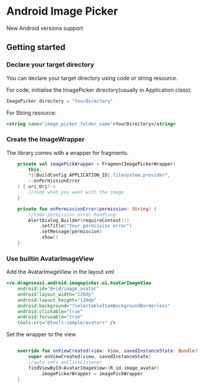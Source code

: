 # Android Image Picker

New Android versions support

## Getting started

### Declare your target directory

You can declare your target directory using code or string resource.

For code, initialise the ImagePicker directory(usually in Application class):

```kotlin
ImagePicker.directory = "YourDirectory"
```

For String resource:

```xml
<string name="image_picker_folder_name">YourDirectory</string>
```

### Create the ImageWrapper

The library comes with a wrapper for fragments:

```kotlin
    private val imagePickWrapper = FragmentImagePickerWrapper(
        this,
        "${BuildConfig.APPLICATION_ID}.filesystem.provider",
        ::onPermissionError
    ) { uri:Uri?->
        //todo what you want with the image
    }

    private fun onPermissionError(permission: String) {
        //todo permission error handling
        AlertDialog.Builder(requireContext())
            .setTitle("Your permission error")
            .setMessage(permission)
            .show()
    }

```

### Use builtin AvatarImageView

Add the AvatarImageView in the layout xml

```xml
<ro.dragossusi.android.imagepicker.ui.AvatarImageView
    android:id="@+id/image_avatar"
    android:layout_width="120dp"
    android:layout_height="120dp"
    android:background="?selectableItemBackgroundBorderless"
    android:clickable="true"
    android:focusable="true"
    tools:src="@tools:sample/avatars" />
```

Set the wrapper to the view

```kotlin

    override fun onViewCreated(view: View, savedInstanceState: Bundle?) {
        super.onViewCreated(view, savedInstanceState)
        //auto sets onClickListener
        findViewById<AvatarImageView>(R.id.image_avatar)
            .imagePickerWrapper = imagePickWrapper
    }

```



